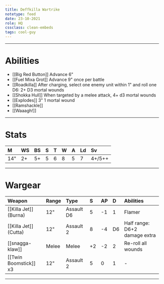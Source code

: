 ```yaml
---
title: Deffkilla Wartrike
notetype: feed
date: 23-10-2021
role: HQ
cssclass: clean-embeds
tags: cool-guy
---
```


---

# Abilities

- [[Big Red Button]] Advance 6"
- [[Fuel Mixa Grot]] Advance 9" once per battle
- [[Roadkilla]] After charging, select one enemy unit within 1" and roll one D6: 2+ D3 mortal wounds
- [[Shokka Hull]] When targeted by a melee attack, 4+ d3 mortal wounds
- [[Explodes]] 3" 1 mortal wound
- [[Ramshackle]] 
- [[Waaagh!]]

---

# Stats

| M   | WS  | BS  | S   | T   | W   | A   | Ld  | Sv     |
|:--- |:--- |:--- |:--- |:--- |:--- |:--- |:--- |:------ |
| 14" | 2+  | 5+  | 5   | 6   | 8   | 5   | 7   | 4+/5++ |

---

# Wargear

| Weapon                | Range | Type       | S   | AP  | D   | Abilities                     |
|:--------------------- |:----- |:---------- |:--- |:--- |:--- |:----------------------------- |
| [[Killa Jet]] (Burna) | 12"   | Assault D6 | 5   | -1  | 1   | Flamer                        | 
| [[Killa Jet]] (Cutta) | 12"   | Assault 2  | 8   | -4  | D6  | Half range: D6+2 damage extra |
| [[snagga-klaw]]       | Melee | Melee      | +2  | -2  | 2   | Re-roll all wounds            |
| [[Twin Boomstick]] x3 | 12"   | Assault 2  | 5   | 0   | 1   | -                             |

---